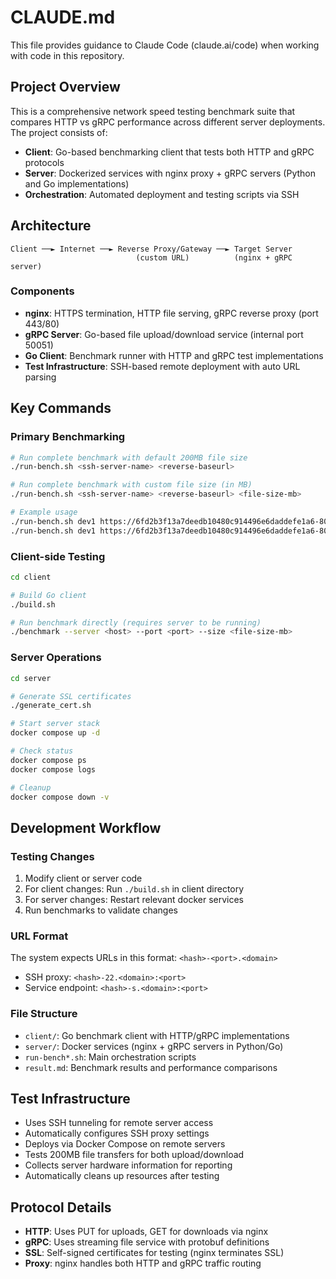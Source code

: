 # CLAUDE.md

This file provides guidance to Claude Code (claude.ai/code) when working with code in this repository.

## Project Overview

This is a comprehensive network speed testing benchmark suite that compares HTTP vs gRPC performance across different server deployments. The project consists of:

- **Client**: Go-based benchmarking client that tests both HTTP and gRPC protocols
- **Server**: Dockerized services with nginx proxy + gRPC servers (Python and Go implementations)
- **Orchestration**: Automated deployment and testing scripts via SSH

## Architecture

```
Client ──► Internet ──► Reverse Proxy/Gateway ──► Target Server
                            (custom URL)          (nginx + gRPC server)
```

### Components
- **nginx**: HTTPS termination, HTTP file serving, gRPC reverse proxy (port 443/80)
- **gRPC Server**: Go-based file upload/download service (internal port 50051)
- **Go Client**: Benchmark runner with HTTP and gRPC test implementations
- **Test Infrastructure**: SSH-based remote deployment with auto URL parsing

## Key Commands

### Primary Benchmarking
```bash
# Run complete benchmark with default 200MB file size
./run-bench.sh <ssh-server-name> <reverse-baseurl>

# Run complete benchmark with custom file size (in MB)
./run-bench.sh <ssh-server-name> <reverse-baseurl> <file-size-mb>

# Example usage
./run-bench.sh dev1 https://6fd2b3f13a7deedb10480c914496e6daddefe1a6-8090.app.kvin.wang:12004/ 200
./run-bench.sh dev1 https://6fd2b3f13a7deedb10480c914496e6daddefe1a6-8090.app.kvin.wang:12004/ 50
```

### Client-side Testing
```bash
cd client

# Build Go client
./build.sh

# Run benchmark directly (requires server to be running)
./benchmark --server <host> --port <port> --size <file-size-mb>
```

### Server Operations
```bash
cd server

# Generate SSL certificates
./generate_cert.sh

# Start server stack
docker compose up -d

# Check status
docker compose ps
docker compose logs

# Cleanup
docker compose down -v
```

## Development Workflow

### Testing Changes
1. Modify client or server code
2. For client changes: Run `./build.sh` in client directory
3. For server changes: Restart relevant docker services
4. Run benchmarks to validate changes

### URL Format
The system expects URLs in this format: `<hash>-<port>.<domain>`
- SSH proxy: `<hash>-22.<domain>:<port>`  
- Service endpoint: `<hash>-s.<domain>:<port>`

### File Structure
- `client/`: Go benchmark client with HTTP/gRPC implementations
- `server/`: Docker services (nginx + gRPC servers in Python/Go)
- `run-bench*.sh`: Main orchestration scripts
- `result.md`: Benchmark results and performance comparisons

## Test Infrastructure
- Uses SSH tunneling for remote server access
- Automatically configures SSH proxy settings
- Deploys via Docker Compose on remote servers
- Tests 200MB file transfers for both upload/download
- Collects server hardware information for reporting
- Automatically cleans up resources after testing

## Protocol Details
- **HTTP**: Uses PUT for uploads, GET for downloads via nginx
- **gRPC**: Uses streaming file service with protobuf definitions
- **SSL**: Self-signed certificates for testing (nginx terminates SSL)
- **Proxy**: nginx handles both HTTP and gRPC traffic routing